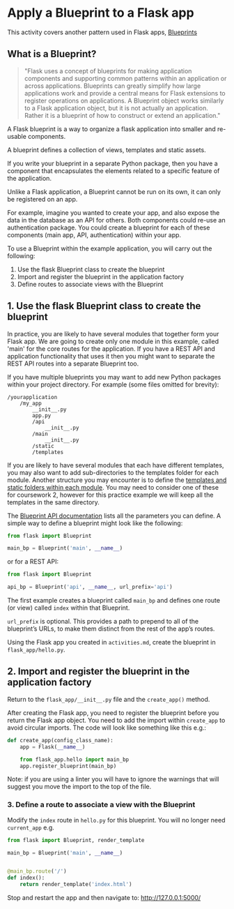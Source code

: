 # Apply a Blueprint to a Flask app

This activity covers another pattern used in Flask apps, [Blueprints](https://flask.palletsprojects.com/en/2.2.x/blueprints/)

## What is a Blueprint?

> "Flask uses a concept of blueprints for making application components and supporting common patterns within an application or across applications. Blueprints can greatly simplify how large applications work and provide a central means for Flask extensions to register operations on applications. A Blueprint object works similarly to a Flask application object, but it is not actually an application. Rather it is a blueprint of how to construct or extend an application."

A Flask blueprint is a way to organize a flask application into smaller and re-usable components.

A blueprint defines a collection of views, templates and static assets.

If you write your blueprint in a separate Python package, then you have a component that encapsulates the elements related to a specific feature of the application.

Unlike a Flask application, a Blueprint cannot be run on its own, it can only be registered on an app.

For example, imagine you wanted to create your app, and also expose the data in the database as an API for others. Both components could re-use an authentication package. You could create a blueprint for each of these components (main app, API, authentication) within your app.

To use a Blueprint within the example application, you will carry out the following:

1. Use the flask Blueprint class to create the blueprint
2. Import and register the blueprint in the application factory
3. Define routes to associate views with the Blueprint

## 1. Use the flask Blueprint class to create the blueprint

In practice, you are likely to have several modules that together form your Flask app. We are going to create only one module in this example, called 'main' for the core routes for the application. If you have a REST API and application functionality that uses it then you might want to separate the REST API routes into a separate Blueprint too.

If you have multiple blueprints you may want to add new Python packages within your project directory. For example (some files omitted for brevity):

```
/yourapplication
    /my_app
        __init__.py
        app.py
        /api
            __init__.py
        /main
            __init__.py
        /static
        /templates
```

If you are likely to have several modules that each have different templates, you may also want to add sub-directories to the templates folder for each module. Another structure you may encounter is to define the [templates and static folders within each module](https://blog.miguelgrinberg.com/post/the-flask-mega-tutorial-part-xv-a-better-application-structure). You may need to consider one of these for coursework 2, however for this practice example we will keep all the templates in the same directory.

The [Blueprint API documentation](https://flask.palletsprojects.com/en/1.1.x/api/#flask.Blueprint) lists all the parameters you can define. A simple way to define a blueprint might look like the following:

```python
from flask import Blueprint

main_bp = Blueprint('main', __name__)
```

or for a REST API:

```python
from flask import Blueprint

api_bp = Blueprint('api', __name__, url_prefix='api')
```

The first example creates a blueprint called `main_bp` and defines one route (or view) called `index` within that Blueprint.

`url_prefix` is optional. This provides a path to prepend to all of the blueprint’s URLs, to make them distinct from the rest of the app’s routes.

Using the Flask app you created in `activities.md`, create the blueprint in `flask_app/hello.py`.

## 2. Import and register the blueprint in the application factory

Return to the `flask_app/__init__.py` file and the `create_app()` method.

After creating the Flask app, you need to register the blueprint before you return the Flask app object. You need to add the import within `create_app` to avoid circular imports. The code will look like something like this e.g.:

```python
def create_app(config_class_name):
    app = Flask(__name__)

    from flask_app.hello import main_bp
    app.register_blueprint(main_bp)

```

Note: if you are using a linter you will have to ignore the warnings that will suggest you move the import to the top of the file.

### 3. Define a route to associate a view with the Blueprint

Modify the `index` route in `hello.py` for this blueprint. You will no longer need `current_app` e.g.

```python
from flask import Blueprint, render_template

main_bp = Blueprint('main', __name__)


@main_bp.route('/')
def index():
    return render_template('index.html')
```

Stop and restart the app and then navigate to: <http://127.0.0.1:5000/>
